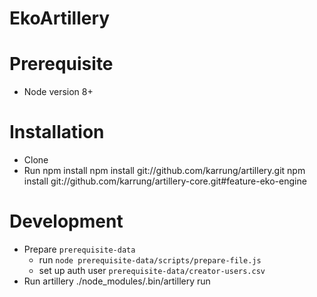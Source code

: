# EkoArtillery


# Prerequisite
- Node version 8+


# Installation
- Clone
- Run
	npm install
	npm install git://github.com/karrung/artillery.git
	npm install git://github.com/karrung/artillery-core.git#feature-eko-engine


# Development
- Prepare `prerequisite-data`
	- run `node prerequisite-data/scripts/prepare-file.js`
	- set up auth user `prerequisite-data/creator-users.csv`
- Run artillery
	./node_modules/.bin/artillery run <script>

## Example
- Run artillery with environments
	./node_modules/.bin/artillery run -e local02 card-create.yml
- Run artillery and keep logs
	./node_modules/.bin/artillery run -e local02 card-create.yml 2>logs/local02-card-create.csv